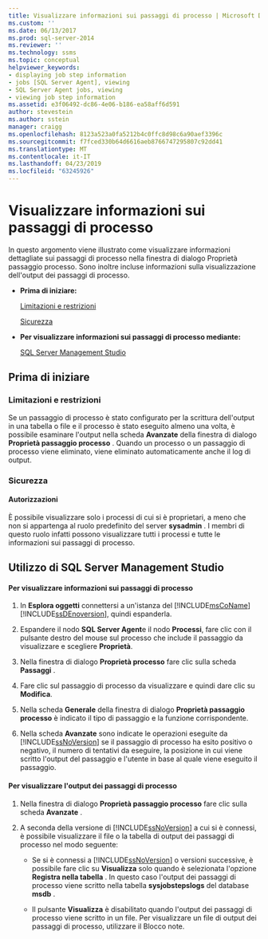 ```yaml
---
title: Visualizzare informazioni sui passaggi di processo | Microsoft Docs
ms.custom: ''
ms.date: 06/13/2017
ms.prod: sql-server-2014
ms.reviewer: ''
ms.technology: ssms
ms.topic: conceptual
helpviewer_keywords:
- displaying job step information
- jobs [SQL Server Agent], viewing
- SQL Server Agent jobs, viewing
- viewing job step information
ms.assetid: e3f06492-dc86-4e06-b186-ea58aff6d591
author: stevestein
ms.author: sstein
manager: craigg
ms.openlocfilehash: 8123a523a0fa5212b4c0ffc8d98c6a90aef3396c
ms.sourcegitcommit: f7fced330b64d6616aeb8766747295807c92dd41
ms.translationtype: MT
ms.contentlocale: it-IT
ms.lasthandoff: 04/23/2019
ms.locfileid: "63245926"
---
```

# <a name="view-job-step-information"></a>Visualizzare informazioni sui passaggi di processo
  In questo argomento viene illustrato come visualizzare informazioni dettagliate sui passaggi di processo nella finestra di dialogo Proprietà passaggio processo. Sono inoltre incluse informazioni sulla visualizzazione dell'output dei passaggi di processo.  
  
-   **Prima di iniziare:**  
  
     [Limitazioni e restrizioni](#Restrictions)  
  
     [Sicurezza](#Security)  
  
-   **Per visualizzare informazioni sui passaggi di processo mediante:**  
  
     [SQL Server Management Studio](#SSMS)  
  
##  <a name="BeforeYouBegin"></a> Prima di iniziare  
  
###  <a name="Restrictions"></a> Limitazioni e restrizioni  
 Se un passaggio di processo è stato configurato per la scrittura dell'output in una tabella o file e il processo è stato eseguito almeno una volta, è possibile esaminare l'output nella scheda **Avanzate** della finestra di dialogo **Proprietà passaggio processo** . Quando un processo o un passaggio di processo viene eliminato, viene eliminato automaticamente anche il log di output.  
  
###  <a name="Security"></a> Sicurezza  
  
####  <a name="Permissions"></a> Autorizzazioni  
 È possibile visualizzare solo i processi di cui si è proprietari, a meno che non si appartenga al ruolo predefinito del server **sysadmin** . I membri di questo ruolo infatti possono visualizzare tutti i processi e tutte le informazioni sui passaggi di processo.  
  
##  <a name="SSMS"></a> Utilizzo di SQL Server Management Studio  
  
#### <a name="to-view-job-step-information"></a>Per visualizzare informazioni sui passaggi di processo  
  
1.  In **Esplora oggetti** connettersi a un'istanza del [!INCLUDE[msCoName](../../includes/msconame-md.md)] [!INCLUDE[ssDEnoversion](../../includes/ssdenoversion-md.md)], quindi espanderla.  
  
2.  Espandere il nodo **SQL Server Agent**e il nodo **Processi**, fare clic con il pulsante destro del mouse sul processo che include il passaggio da visualizzare e scegliere **Proprietà**.  
  
3.  Nella finestra di dialogo **Proprietà processo** fare clic sulla scheda **Passaggi** .  
  
4.  Fare clic sul passaggio di processo da visualizzare e quindi dare clic su **Modifica**.  
  
5.  Nella scheda **Generale** della finestra di dialogo **Proprietà passaggio processo** è indicato il tipo di passaggio e la funzione corrispondente.  
  
6.  Nella scheda **Avanzate** sono indicate le operazioni eseguite da [!INCLUDE[ssNoVersion](../../includes/ssnoversion-md.md)] se il passaggio di processo ha esito positivo o negativo, il numero di tentativi da eseguire, la posizione in cui viene scritto l'output del passaggio e l'utente in base al quale viene eseguito il passaggio.  
  
#### <a name="to-view-job-step-output"></a>Per visualizzare l'output dei passaggi di processo  
  
1.  Nella finestra di dialogo **Proprietà passaggio processo** fare clic sulla scheda **Avanzate** .  
  
2.  A seconda della versione di [!INCLUDE[ssNoVersion](../../includes/ssnoversion-md.md)] a cui si è connessi, è possibile visualizzare il file o la tabella di output dei passaggi di processo nel modo seguente:  
  
    -   Se si è connessi a [!INCLUDE[ssNoVersion](../../includes/ssnoversion-md.md)] o versioni successive, è possibile fare clic su **Visualizza** solo quando è selezionata l'opzione **Registra nella tabella** . In questo caso l'output dei passaggi di processo viene scritto nella tabella **sysjobstepslogs** del database **msdb** .  
  
    -   Il pulsante **Visualizza** è disabilitato quando l'output dei passaggi di processo viene scritto in un file. Per visualizzare un file di output dei passaggi di processo, utilizzare il Blocco note.  
  
  

